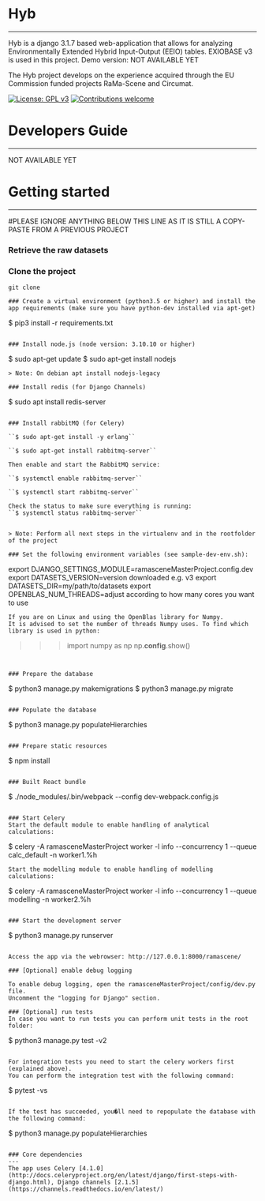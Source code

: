 # Hyb
---
Hyb is a django 3.1.7 based web-application that allows for analyzing Environmentally Extended Hybrid Input-Output (EEIO) tables. EXIOBASE v3 is used in this project. 
Demo version: NOT AVAILABLE YET

The Hyb project develops on the experience acquired through the EU Commission funded projects RaMa-Scene and Circumat.  

[![License: GPL v3](https://img.shields.io/badge/License-GPL%20v3-blue.svg)](https://www.gnu.org/licenses/gpl-3.0)
[![Contributions welcome](https://img.shields.io/badge/contributions-welcome-brightgreen.svg)](resources/docs/CONTRIBUTING.md)

# Developers Guide
---
NOT AVAILABLE YET

# Getting started
---

#PLEASE IGNORE ANYTHING BELOW THIS LINE AS IT IS STILL A COPY-PASTE FROM A PREVIOUS PROJECT

### Retrieve the raw datasets

 


### Clone the project 
``` 
git clone 

### Create a virtual environment (python3.5 or higher) and install the app requirements (make sure you have python-dev installed via apt-get)
``` 
$ pip3 install -r requirements.txt 
```

### Install node.js (node version: 3.10.10 or higher)
``` 
$ sudo apt-get update
$ sudo apt-get install nodejs
```
> Note: On debian apt install nodejs-legacy

### Install redis (for Django Channels)
```
$ sudo apt install redis-server
```

### Install rabbitMQ (for Celery)

``$ sudo apt-get install -y erlang``

``$ sudo apt-get install rabbitmq-server``

Then enable and start the RabbitMQ service:

``$ systemctl enable rabbitmq-server``

``$ systemctl start rabbitmq-server``

Check the status to make sure everything is running:
``$ systemctl status rabbitmq-server``


> Note: Perform all next steps in the virtualenv and in the rootfolder of the project

### Set the following environment variables (see sample-dev-env.sh):
```
export DJANGO_SETTINGS_MODULE=ramasceneMasterProject.config.dev
export DATASETS_VERSION=version downloaded e.g. v3
export DATASETS_DIR=my/path/to/datasets
export OPENBLAS_NUM_THREADS=adjust according to how many cores you want to use
```
If you are on Linux and using the OpenBlas library for Numpy. 
It is advised to set the number of threads Numpy uses. To find which library is used in python:
```
>>>import numpy as np
>>>np.__config__.show()
```


### Prepare the database
```
$ python3 manage.py makemigrations
$ python3 manage.py migrate
```

### Populate the database 
```
$ python3 manage.py populateHierarchies
```

### Prepare static resources
```
$ npm install
```

### Built React bundle
```
$ ./node_modules/.bin/webpack --config dev-webpack.config.js 
```

### Start Celery
Start the default module to enable handling of analytical calculations:
```
$ celery -A ramasceneMasterProject worker -l info  --concurrency 1 --queue calc_default -n worker1.%h
```
Start the modelling module to enable handling of modelling calculations:
```
$ celery -A ramasceneMasterProject worker -l info  --concurrency 1 --queue modelling -n worker2.%h
```

### Start the development server
```
$ python3 manage.py runserver
```

Access the app via the webrowser: http://127.0.0.1:8000/ramascene/

### [Optional] enable debug logging

To enable debug logging, open the ramasceneMasterProject/config/dev.py file.
Uncomment the "logging for Django" section.

### [Optional] run tests
In case you want to run tests you can perform unit tests in the root folder:
```
$ python3 manage.py test -v2
```

For integration tests you need to start the celery workers first (explained above). 
You can perform the integration test with the following command:
```
$ pytest -vs
```

If the test has succeeded, you�ll need to repopulate the database with the following command:
```
$ python3 manage.py populateHierarchies
```

### Core dependencies
---
The app uses Celery [4.1.0] (http://docs.celeryproject.org/en/latest/django/first-steps-with-django.html), Django channels [2.1.5] (https://channels.readthedocs.io/en/latest/)
